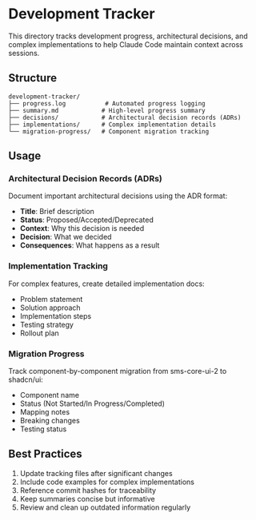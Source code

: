 # Development Tracker

This directory tracks development progress, architectural decisions, and complex implementations to help Claude Code maintain context across sessions.

## Structure

```
development-tracker/
├── progress.log           # Automated progress logging
├── summary.md            # High-level progress summary
├── decisions/            # Architectural decision records (ADRs)
├── implementations/      # Complex implementation details
└── migration-progress/   # Component migration tracking
```

## Usage

### Architectural Decision Records (ADRs)
Document important architectural decisions using the ADR format:
- **Title**: Brief description
- **Status**: Proposed/Accepted/Deprecated
- **Context**: Why this decision is needed
- **Decision**: What we decided
- **Consequences**: What happens as a result

### Implementation Tracking
For complex features, create detailed implementation docs:
- Problem statement
- Solution approach
- Implementation steps
- Testing strategy
- Rollout plan

### Migration Progress
Track component-by-component migration from sms-core-ui-2 to shadcn/ui:
- Component name
- Status (Not Started/In Progress/Completed)
- Mapping notes
- Breaking changes
- Testing status

## Best Practices
1. Update tracking files after significant changes
2. Include code examples for complex implementations
3. Reference commit hashes for traceability
4. Keep summaries concise but informative
5. Review and clean up outdated information regularly